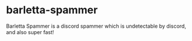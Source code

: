 # barletta-spammer
Barletta Spammer is a discord spammer which is undetectable by discord, and also super fast!
